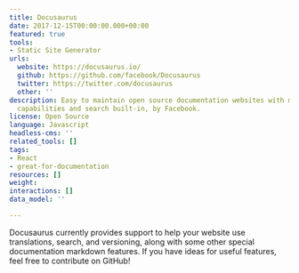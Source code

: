 ```yaml
---
title: Docusaurus
date: 2017-12-15T00:00:00.000+00:00
featured: true
tools:
- Static Site Generator
urls:
  website: https://docusaurus.io/
  github: https://github.com/facebook/Docusaurus
  twitter: https://twitter.com/docusaurus
  other: ''
description: Easy to maintain open source documentation websites with multilingual
  capabilities and search built-in, by Facebook.
license: Open Source
language: Javascript
headless-cms: ''
related_tools: []
tags:
- React
- great-for-documentation
resources: []
weight: 
interactions: []
data_model: ''

---
```

Docusaurus currently provides support to help your website use translations, search, and versioning, along with some other special documentation markdown features. If you have ideas for useful features, feel free to contribute on GitHub!